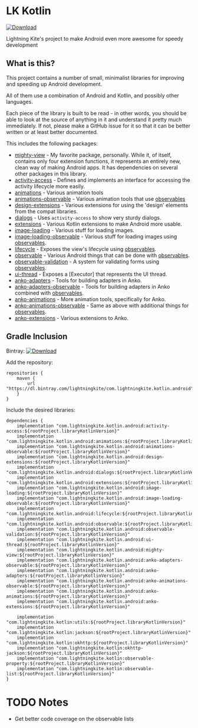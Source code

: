 # LK Kotlin

[ ![Download](https://api.bintray.com/packages/lightningkite/com.lightningkite.kotlin.android/extensions/images/download.svg) ](https://bintray.com/lightningkite/com.lightningkite.kotlin.android/extensions/_latestVersion)

Lightning Kite's project to make Android even more awesome for speedy development

## What is this?

This project contains a number of small, minimalist libraries for improving and speeding up Android development.

All of them use a combination of Android and Kotlin, and possibly other languages.

Each piece of the library is built to be read - in other words, you should be able to look at the source of anything in it and understand it pretty much immediately.  If not, please make a GitHub issue for it so that it can be better written or at least better documented.

This includes the following packages:

- [mighty-view](mighty-view/README.md) - My favorite package, personally.  While it, of itself, contains only four extension functions, it represents an entirely new, clean way of making Android apps.  It has dependencies on several other packages in this library.
- [activity-access](activity-access/README.md) - Defines and implements an interface for accessing the activity lifecycle more easily.
- [animations](animations/README.md) - Various animation tools
- [animations-observable](animations-observable/README.md) - Various animation tools that use [observables](https://github.com/lightningkite/lk-kotlin)
- [design-extensions](design-extensions/README.md) - Various extensions for using the 'design' elements from the compat libraries.
- [dialogs](dialogs/README.md) - Uses `activity-access` to show very sturdy dialogs.
- [extensions](extensions/README.md) - Various Kotlin extensions to make Android more usable.
- [image-loading](image-loading/README.md) - Various stuff for loading images.
- [image-loading-observable](image-loading-observable/README.md) - Various stuff for loading images using [observables](https://github.com/lightningkite/lk-kotlin).
- [lifecycle](lifecycle/README.md) - Exposes the view's lifecycle using [observables](https://github.com/lightningkite/lk-kotlin).
- [observable](observable/README.md) - Various Android things that can be done with [observables](https://github.com/lightningkite/lk-kotlin).
- [observable-validation](observable-validation/README.md) - A system for validating forms using [observables](https://github.com/lightningkite/lk-kotlin).
- [ui-thread](ui-thread/README.md) - Exposes a [Executor] that represents the UI thread.
- [anko-adapters](anko-adapters/README.md) - Tools for building adapters in Anko.
- [anko-adapters-observable](anko-adapters-observable/README.md) - Tools for building adapters in Anko combined with [observables](https://github.com/lightningkite/lk-kotlin).
- [anko-animations](anko-animations/README.md) - More animation tools, specifically for Anko.
- [anko-animations-observable](anko-animations-observable/README.md) - Same as above with additional things for [observables](https://github.com/lightningkite/lk-kotlin).
- [anko-extensions](anko-extensions/README.md) - Various extensions to Anko.


## Gradle Inclusion

Bintray: [ ![Download](https://api.bintray.com/packages/lightningkite/com.lightningkite.kotlin.android/extensions/images/download.svg) ](https://bintray.com/lightningkite/com.lightningkite.kotlin.android/extensions/_latestVersion)

Add the repository:

```
repositories {
    maven {
        url "https://dl.bintray.com/lightningkite/com.lightningkite.kotlin.android"
    }
}
```

Include the desired libraries:

```
dependencies {
    implementation "com.lightningkite.kotlin.android:activity-access:${rootProject.libraryKotlinVersion}"
    implementation "com.lightningkite.kotlin.android:animations:${rootProject.libraryKotlinVersion}"
    implementation "com.lightningkite.kotlin.android:animations-observable:${rootProject.libraryKotlinVersion}"
    implementation "com.lightningkite.kotlin.android:design-extensions:${rootProject.libraryKotlinVersion}"
    implementation "com.lightningkite.kotlin.android:dialogs:${rootProject.libraryKotlinVersion}"
    implementation "com.lightningkite.kotlin.android:extensions:${rootProject.libraryKotlinVersion}"
    implementation "com.lightningkite.kotlin.android:image-loading:${rootProject.libraryKotlinVersion}"
    implementation "com.lightningkite.kotlin.android:image-loading-observable:${rootProject.libraryKotlinVersion}"
    implementation "com.lightningkite.kotlin.android:lifecycle:${rootProject.libraryKotlinVersion}"
    implementation "com.lightningkite.kotlin.android:observable:${rootProject.libraryKotlinVersion}"
    implementation "com.lightningkite.kotlin.android:observable-validation:${rootProject.libraryKotlinVersion}"
    implementation "com.lightningkite.kotlin.android:ui-thread:${rootProject.libraryKotlinVersion}"
    implementation "com.lightningkite.kotlin.android:mighty-view:${rootProject.libraryKotlinVersion}"
    implementation "com.lightningkite.kotlin.android:anko-adapters-observable:${rootProject.libraryKotlinVersion}"
    implementation "com.lightningkite.kotlin.android:anko-adapters:${rootProject.libraryKotlinVersion}"
    implementation "com.lightningkite.kotlin.android:anko-animations-observable:${rootProject.libraryKotlinVersion}"
    implementation "com.lightningkite.kotlin.android:anko-animations:${rootProject.libraryKotlinVersion}"
    implementation "com.lightningkite.kotlin.android:anko-extensions:${rootProject.libraryKotlinVersion}"
    
    implementation "com.lightningkite.kotlin:utils:${rootProject.libraryKotlinVersion}"
    implementation "com.lightningkite.kotlin:jackson:${rootProject.libraryKotlinVersion}"
    implementation "com.lightningkite.kotlin:okhttp:${rootProject.libraryKotlinVersion}"
    implementation "com.lightningkite.kotlin:okhttp-jackson:${rootProject.libraryKotlinVersion}"
    implementation "com.lightningkite.kotlin:observable-property:${rootProject.libraryKotlinVersion}"
    implementation "com.lightningkite.kotlin:observable-list:${rootProject.libraryKotlinVersion}"
}
```

# TODO Notes

- Get better code coverage on the observable lists
